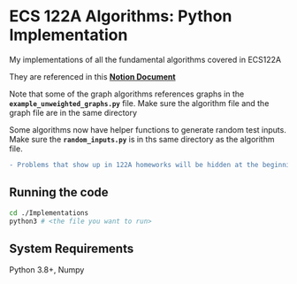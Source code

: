 # ECS 122A Algorithms: Python Implementation

My implementations of all the fundamental algorithms covered in ECS122A

They are referenced in this [**Notion Document**](https://zhongning-tommy-li.notion.site/Algorithms-122AB-baebf66e9a614361aa02360592be8e0b)

Note that some of the graph algorithms references graphs in the **`example_unweighted_graphs.py`** file. Make sure the algorithm file and the graph file are in the same directory

Some algorithms now have helper functions to generate random test inputs. Make sure the **`random_inputs.py`** is  in ths same directory as the algorithm file.

``` diff
- Problems that show up in 122A homeworks will be hidden at the beginning of the quarter to prevent cheating
```

## Running the code

```bash
cd ./Implementations
python3 # <the file you want to run>
```

## System Requirements

Python 3.8+, Numpy
